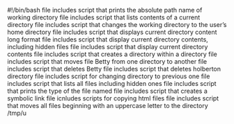 #!/bin/bash
file includes script that prints the absolute path name of working directory
file includes script that lists contents of a current directory
file includes script that changes the working directory to the user’s home directory
file includes script that displays current directory content long format
file includes script that display current directory contents, including hidden files
file includes script that display current directory contents
file includes script that creates a directory within a directory
file includes script that moves file Betty from one directory to another
file includes script that deletes Betty
file includes script that deletes holberton directory
file includes script for changing directory to previous one
file includes script that lists all files including hidden ones
file includes script that prints the type of the file named
file includes script that creates a symbolic link
file icnludes scripts for copying html files
file includes script that moves all files beginning with an uppercase letter to the directory /tmp/u
